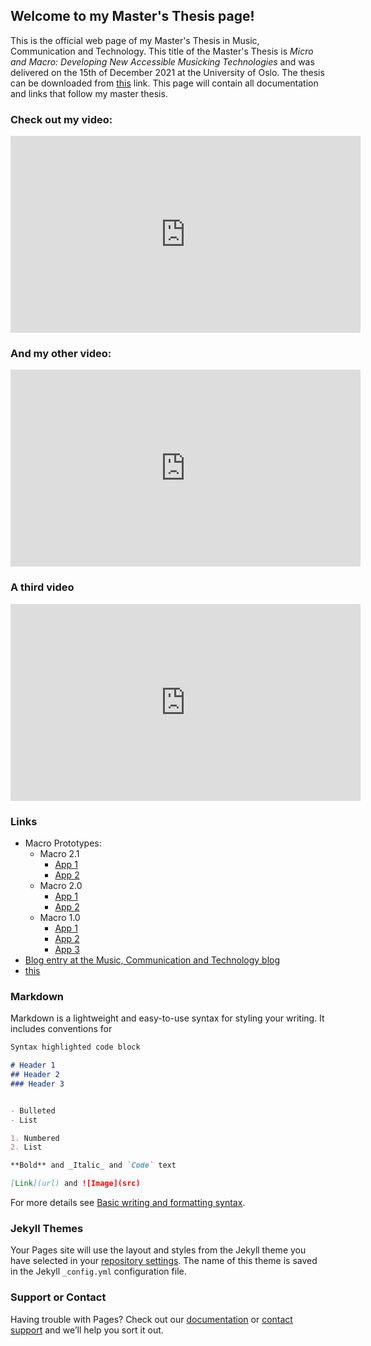 ## Welcome to my Master's Thesis page!

This is the official web page of my Master's Thesis in Music, Communication and Technology. 
This title of the Master's Thesis is _Micro and Macro: Developing New Accessible Musicking Technologies_ and was delivered on the 15th of December 2021 at the University of Oslo. 
The thesis can be downloaded from [this](ur) link.
This page will contain all documentation and links that follow my master thesis.


### Check out my video:
<iframe width="560" height="315" src="https://www.youtube.com/embed/G6kqDY6w_q8" title="YouTube video player" frameborder="0" allow="accelerometer; autoplay; clipboard-write; encrypted-media; gyroscope; picture-in-picture" allowfullscreen></iframe>

### And my other video:
<iframe width="560" height="315" src="https://www.youtube.com/embed/_uWnDRlFo94" title="YouTube video player" frameborder="0" allow="accelerometer; autoplay; clipboard-write; encrypted-media; gyroscope; picture-in-picture" allowfullscreen></iframe>

### A third video
<iframe width="560" height="315" src="https://www.youtube.com/embed/birDS7ccUOs" title="YouTube video player" frameborder="0" allow="accelerometer; autoplay; clipboard-write; encrypted-media; gyroscope; picture-in-picture" allowfullscreen></iframe>


### Links


- Macro Prototypes:
  - Macro 2.1
    - [App 1](https://fractionmari.github.io/macro3/)
    - [App 2](https://fractionmari.github.io/macro3/prototype2.html)
  - Macro 2.0
    - [App 1](https://fractionmari.github.io/macro2)
    - [App 2](https://fractionmari.github.io/macro2/prototype2.html)
  - Macro 1.0
    - [App 1](https://fractionmari.github.io/macro/)
    - [App 2](https://fractionmari.github.io/macro/prototype2.html)
    - [App 3](https://fractionmari.github.io/macro/prototype3.html)
- [Blog entry at the Music, Communication and Technology blog](https://mct-master.github.io/masters-thesis/2021/12/15/MicroMacro.html)
- [this](ur)


### Markdown

Markdown is a lightweight and easy-to-use syntax for styling your writing. It includes conventions for

```markdown
Syntax highlighted code block

# Header 1
## Header 2
### Header 3


- Bulleted
- List

1. Numbered
2. List

**Bold** and _Italic_ and `Code` text

[Link](url) and ![Image](src)
```

For more details see [Basic writing and formatting syntax](https://docs.github.com/en/github/writing-on-github/getting-started-with-writing-and-formatting-on-github/basic-writing-and-formatting-syntax).

### Jekyll Themes

Your Pages site will use the layout and styles from the Jekyll theme you have selected in your [repository settings](https://github.com/FractionMari/masterthesis/settings/pages). The name of this theme is saved in the Jekyll `_config.yml` configuration file.

### Support or Contact

Having trouble with Pages? Check out our [documentation](https://docs.github.com/categories/github-pages-basics/) or [contact support](https://support.github.com/contact) and we’ll help you sort it out.
